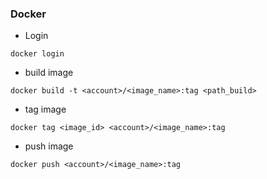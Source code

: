 ### Docker
- Login
```
docker login
```
- build image
```
docker build -t <account>/<image_name>:tag <path_build>
```
- tag image
```
docker tag <image_id> <account>/<image_name>:tag
```
- push image
```
docker push <account>/<image_name>:tag
```
